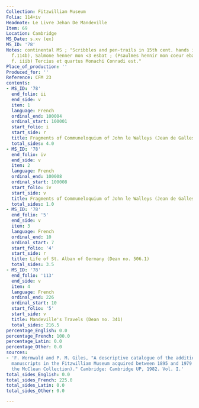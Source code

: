 ```yaml
---
Collection: Fitzwilliam Museum
Folia: 114+iv
Headnote: Le Livre Jehan De Mandeville
Item: 69
Location: Cambridge
MS_Date: s.xv (ex)
MS_ID: '78'
Notes: continental MS ; "Scribbles and pen-trails in 15th cent. hands include (on
  f.114b), Salmone henner mon <3 esbat ; (Psaulmes hennir mon coeur ebat?); and (on
  f. iiib) Tercius et quartus Monachi Conradi est."
Place_of_production: ''
Produced_for: ''
Reference: CFM 23
contents:
- MS_ID: '78'
  end_folio: ii
  end_side: v
  item: 1
  language: French
  ordinal_end: 100004
  ordinal_start: 100001
  start_folio: i
  start_side: r
  title: Fragments of Communeloquium of John le Walleys (Jean de Galles)
  total_sides: 4.0
- MS_ID: '78'
  end_folio: iv
  end_side: v
  item: 2
  language: French
  ordinal_end: 100008
  ordinal_start: 100008
  start_folio: iv
  start_side: v
  title: Fragments of Communeloquium of John le Walleys (Jean de Galles)
  total_sides: 1.0
- MS_ID: '78'
  end_folio: '5'
  end_side: v
  item: 3
  language: French
  ordinal_end: 10
  ordinal_start: 7
  start_folio: '4'
  start_side: r
  title: Life of St. Alban of Germany (Dean no. 506.1)
  total_sides: 3.5
- MS_ID: '78'
  end_folio: '113'
  end_side: v
  item: 4
  language: French
  ordinal_end: 226
  ordinal_start: 10
  start_folio: '5'
  start_side: v
  title: Mandeville's Travels (Dean no. 341)
  total_sides: 216.5
percentage_English: 0.0
percentage_French: 100.0
percentage_Latin: 0.0
percentage_Other: 0.0
sources:
- 'F. Wormwald and P. M. Giles, "A descriptive catalogue of the additional illuminated
  manuscripts in the Fitzwilliam Museum acquired between 1895 and 1979 (excluding
  the McClean Collection)." Cambridge: Cambridge UP, 1982. Vol. I.'
total_sides_English: 0.0
total_sides_French: 225.0
total_sides_Latin: 0.0
total_sides_Other: 0.0

---
```

